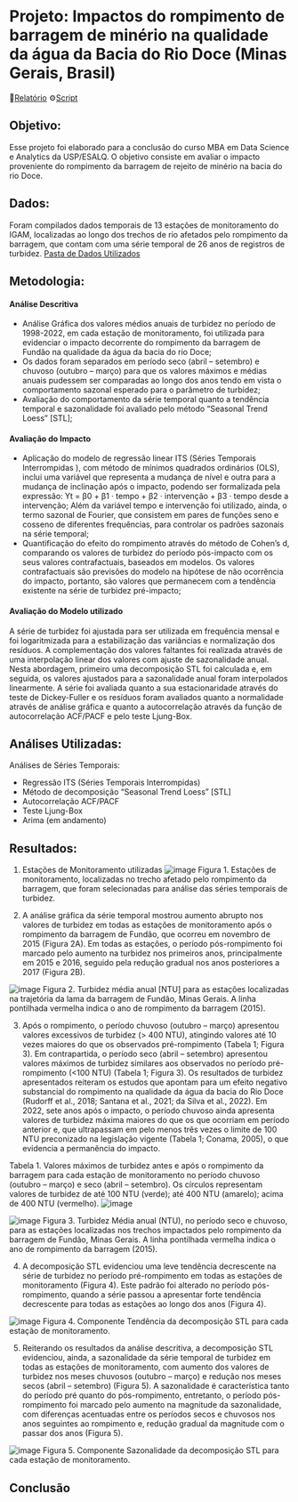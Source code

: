 # Projeto: Impactos do rompimento de barragem de minério na qualidade da água da Bacia do Rio Doce (Minas Gerais, Brasil)
:book:[Relatório](https://github.com/nfreitas1990/Projeto_AvaliacaoTemporal/blob/main/docs/2023-10-02_TCC_NataliaFreitasdeSouza.pdf)
⚙️[Script](https://github.com/nfreitas1990/Projeto_AvaliacaoTemporal/tree/main/scripts)  


## Objetivo: 
Esse projeto foi elaborado para a conclusão do curso MBA em Data Science e Analytics da USP/ESALQ.
O objetivo consiste em avaliar o impacto proveniente do rompimento da barragem de rejeito de minério na bacia do rio Doce.
 
## Dados:
Foram compilados dados temporais de 13 estações de monitoramento do IGAM, localizadas ao longo dos trechos de rio afetados
pelo rompimento da barragem, que contam com uma série temporal de 26 anos de registros de turbidez. 
[Pasta de Dados Utilizados](https://github.com/nfreitas1990/Projeto_AvaliacaoTemporal/tree/main/data)

## Metodologia:
#### Análise Descritiva
 - Análise Gráfica dos valores médios anuais de turbidez no período de 1998-2022, em cada estação de monitoramento, foi utilizada para evidenciar o impacto decorrente do rompimento da barragem de Fundão na qualidade da água da bacia do rio Doce;
 - Os dados foram separados em período seco (abril – setembro) e chuvoso (outubro – março) para que os valores máximos e médias anuais pudessem ser comparadas ao longo dos anos tendo em vista o comportamento sazonal esperado para o parâmetro de turbidez;
 - Avaliação do comportamento da série temporal quanto a tendência temporal e sazonalidade foi avaliado pelo método “Seasonal Trend Loess” [STL];

#### Avaliação do Impacto
 - Aplicação do modelo de regressão linear ITS (Séries Temporais Interrompidas ), com método de mínimos quadrados ordinários (OLS), inclui uma variável que representa a mudança de nível e outra para a mudança de inclinação após o impacto, podendo ser formalizada pela expressão: Yt  = β0 + β1 · tempo + β2 · intervenção + β3 · tempo desde a intervenção; Além da variável tempo e intervenção foi utilizado, ainda, o termo sazonal de Fourier, que consistem em pares de funções seno e cosseno de diferentes frequências, para controlar os padrões sazonais na série temporal; 
 - Quantificação do efeito do rompimento através do método de Cohen’s d, comparando os valores de turbidez do período pós-impacto com os seus valores contrafactuais, baseados em modelos. Os valores contrafactuais são previsões do modelo na hipótese de não ocorrência do impacto, portanto, são valores que permanecem com a tendência existente na série de turbidez pré-impacto;

#### Avaliação do Modelo utilizado
A série de turbidez foi ajustada para ser utilizada em frequência mensal e foi logaritmizada para a estabilização das variâncias e normalização dos resíduos. A complementação dos valores faltantes foi realizada através de uma interpolação linear dos valores com ajuste de sazonalidade anual. Nesta abordagem, primeiro uma decomposição STL foi calculada e, em seguida, os valores ajustados para a sazonalidade anual foram interpolados linearmente. A série foi avaliada quanto a sua estacionaridade através do teste de Dickey-Fuller e os resíduos foram avaliados quanto a normalidade através de análise gráfica e quanto a autocorrelação através da função de autocorrelação ACF/PACF e pelo teste Ljung-Box. 

## Análises Utilizadas:
Análises de Séries Temporais:
- Regressão ITS (Séries Temporais Interrompidas)
- Método de decomposição “Seasonal Trend Loess” [STL]
- Autocorrelação ACF/PACF
- Teste Ljung-Box
- Arima (em andamento)


## Resultados:

1. Estações de Monitoramento utilizadas
![image](https://github.com/nfreitas1990/Projeto_AvaliacaoTemporal/assets/28782509/d830f469-591b-4627-8ab0-992579914bd3)
Figura 1. Estações de monitoramento, localizadas no trecho afetado pelo rompimento da barragem, que foram selecionadas para análise das séries temporais de turbidez.

2. A análise gráfica da série temporal mostrou aumento abrupto nos valores de turbidez em todas as estações de monitoramento após o rompimento da barragem de Fundão, que ocorreu em novembro de 2015 (Figura 2A).
Em todas as estações, o período pós-rompimento foi marcado pelo aumento na turbidez nos primeiros anos, principalmente em 2015 e 2016, seguido pela redução gradual nos anos posteriores a 2017 (Figura 2B).

![image](https://github.com/nfreitas1990/Projeto_AvaliacaoTemporal/assets/28782509/deb529fe-79a1-4004-bc26-f7828c6e3234)
Figura 2. Turbidez média anual [NTU] para as estações localizadas na trajetória da lama da barragem de Fundão, Minas Gerais. A linha pontilhada vermelha indica o ano de rompimento da barragem (2015). 

3. Após o rompimento, o período chuvoso (outubro – março) apresentou valores excessivos de turbidez (> 400 NTU), atingindo valores até 10 vezes maiores do que os observados pré-rompimento (Tabela 1; Figura 3).
Em contrapartida, o período seco (abril – setembro) apresentou valores máximos de turbidez similares aos observados no período pré-rompimento (<100 NTU) (Tabela 1; Figura 3).
Os resultados de turbidez apresentados reiteram os estudos que apontam para um efeito negativo substancial do rompimento na qualidade da água da bacia do Rio Doce (Rudorff et al., 2018; Santana et al., 2021; da Silva et al., 2022).
Em 2022, sete anos após o impacto, o período chuvoso ainda apresenta valores de turbidez máxima maiores do que os que ocorriam em período anterior e, que ultrapassam em pelo menos três vezes o limite de 100 NTU preconizado na legislação vigente (Tabela 1; Conama, 2005), o que evidencia a permanência do impacto. 

Tabela 1. Valores máximos de turbidez antes e após o rompimento da barragem para cada estação de monitoramento no período chuvoso (outubro – março) e seco (abril – setembro). Os círculos representam valores de turbidez de até 100 NTU (verde); até 400 NTU (amarelo); acima de 400 NTU (vermelho).
![image](https://github.com/nfreitas1990/Projeto_AvaliacaoTemporal/assets/28782509/e04a8cc1-353e-4803-8e99-0cffbb15f6bb)

![image](https://github.com/nfreitas1990/Projeto_AvaliacaoTemporal/assets/28782509/1ec69a48-32ec-4d9a-9a51-537e71186046)
Figura 3. Turbidez Média anual (NTU), no período seco e chuvoso, para as estações localizadas nos trechos impactados pelo rompimento da barragem de Fundão, Minas Gerais. A linha pontilhada vermelha indica o ano de rompimento da barragem (2015). 

4. A decomposição STL evidenciou uma leve tendência decrescente na série de turbidez no período pré-rompimento em todas as estações de monitoramento (Figura 4). Este padrão foi alterado no período pós-rompimento, quando a série passou a apresentar forte tendência decrescente para todas as estações ao longo dos anos (Figura 4). 

![image](https://github.com/nfreitas1990/Projeto_AvaliacaoTemporal/assets/28782509/5b6662b8-db6c-4463-a038-a49bf5389530)
Figura 4. Componente Tendência da decomposição STL para cada estação de monitoramento.

5. Reiterando os resultados da análise descritiva, a decomposição STL evidenciou, ainda, a sazonalidade da série temporal de turbidez em todas as estações de monitoramento, com aumento dos valores de turbidez nos meses chuvosos (outubro – março) e redução nos meses secos (abril – setembro) (Figura 5). A sazonalidade é característica tanto do período pré quanto do pós-rompimento, entretanto, o período pós-rompimento foi marcado pelo aumento na magnitude da sazonalidade, com diferenças acentuadas entre os períodos secos e chuvosos nos anos seguintes ao rompimento e, redução gradual da magnitude com o passar dos anos (Figura 5). 

 ![image](https://github.com/nfreitas1990/Projeto_AvaliacaoTemporal/assets/28782509/05ef3281-9789-4e6d-9ea7-4d65c21b26bb)
Figura 5. Componente Sazonalidade da decomposição STL para cada estação de monitoramento. 


## Conclusão
  
